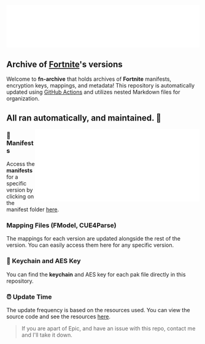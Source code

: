 ![](/.github/source/readme-content/name.svg)

## Archive of [Fortnite](https://www.epicgames.com/fortnite/en-US/home)'s versions

Welcome to **fn-archive** that holds archives of **Fortnite** manifests, encryption keys, mappings, and metadata! This repository is automatically updated using [GitHub Actions](https://docs.github.com/en/actions) and utilizes nested Markdown files for organization.

## All ran automatically, and maintained. 🔧

<a href="https://github.com/Tectors/fn-archive/blob/master/builds/31.40.md">
  <img align="right" width="430" height="189" src="https://github.com/Tectors/fn-archive/blob/master/.github/source/dependents/gen.31.40.svg">
</a>

### 📜 Manifests
Access the **manifests** for a specific version by clicking on the manifest folder [here](https://github.com/Tectors/fn-archive/builds/master/manifests).

### Mapping Files (FModel, CUE4Parse)
The mappings for each version are updated alongside the rest of the version. You can easily access them here for any specific version.

### 🔑 Keychain and AES Key
You can find the **keychain** and AES key for each pak file directly in this repository.

### ⏰ Update Time
The update frequency is based on the resources used. You can view the source code and see the resources [here](https://github.com/Tectors/fn-archive/builds/master/.github/source/python-application).

> If you are apart of Epic, and have an issue with this repo, contact me and I'll take it down.
